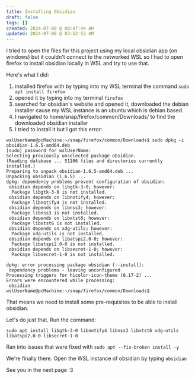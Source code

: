 ```yaml
---
title: Installing Obsidian
draft: false
tags: []
created: 2024-07-08 @ 00:47:44 AM
updated: 2024-07-08 @ 03:52:53 AM
---
```


I tried to open the files for this project using my local obsidian app (on windows) but it couldn't connect to the networked WSL so I had to open firefox to install obsidian locally in WSL and try to use that.

Here's what I did:
1. installed firefox with by typing into my WSL terminal the command `sudo apt install firefox`
2. opened it by typing into my terminal `firefox`
3. searched for obsidian's website and opened it, downloaded the debian installer cause my WSL instance is an ubuntu which is debian based.
4. I navigated to home/snap/firefox/common/Downloads/ to find the downloaded obsidian installer
5. I tried to install it but I got this error:
```
wslUserName@pcMachine:~/snap/firefox/common/Downloads$ sudo dpkg -i obsidian-1.6.5-amd64.deb
[sudo] password for wslUserName:
Selecting previously unselected package obsidian.
(Reading database ... 51106 files and directories currently installed.)
Preparing to unpack obsidian-1.6.5-amd64.deb ...
Unpacking obsidian (1.6.5) ...
dpkg: dependency problems prevent configuration of obsidian:
 obsidian depends on libgtk-3-0; however:
  Package libgtk-3-0 is not installed.
 obsidian depends on libnotify4; however:
  Package libnotify4 is not installed.
 obsidian depends on libnss3; however:
  Package libnss3 is not installed.
 obsidian depends on libxtst6; however:
  Package libxtst6 is not installed.
 obsidian depends on xdg-utils; however:
  Package xdg-utils is not installed.
 obsidian depends on libatspi2.0-0; however:
  Package libatspi2.0-0 is not installed.
 obsidian depends on libsecret-1-0; however:
  Package libsecret-1-0 is not installed.

dpkg: error processing package obsidian (--install):
 dependency problems - leaving unconfigured
Processing triggers for hicolor-icon-theme (0.17-2) ...
Errors were encountered while processing:
 obsidian
wslUserName@pcMachine:~/snap/firefox/common/Downloads$
```

That means we need to install some pre-requisites to be able to install obsidian.

Let's do just that. Run the command:
```
sudo apt install libgtk-3-0 libnotify4 libnss3 libxtst6 xdg-utils libatspi2.0-0 libsecret-1-0
```
Ran into issues that were fixed with `sudo apt --fix-broken install -y`

We're finally there. Open the WSL instance of obsidian by typing `obsidian`

See you in the next page :3
